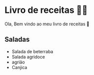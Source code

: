 # Livro de receitas :man_cook:
Ola, Bem vindo ao meu livro de receitas :wave:
## Saladas
 - Salada de beterraba
 - Salada agridoce
 - agrião
 - Canjica

